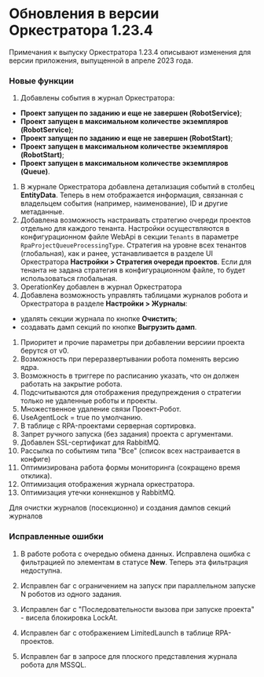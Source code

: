 # Обновления в версии Оркестратора 1.23.4

Примечания к выпуску Оркестратора 1.23.4 описывают изменения для версии приложения, выпущенной в апреле 2023 года.

### Новые функции
1. Добавлены события в журнал Оркестратора:
  * **Проект запущен по заданию и еще не завершен (RobotService)**;
  * **Проект запущен в максимальном количестве экземпляров (RobotService)**;
  * **Проект запущен по заданию и еще не завершен (RobotStart)**;
  * **Проект запущен в максимальном количестве экземпляров (RobotStart)**;
  * **Проект запущен в максимальном количестве экземпляров (Queue)**.
1. В журнале Оркестратора добавлена детализация событий в столбец **EntityData**. Теперь в нем отображается информация, связанная с владельцем события (например, наименование), ID и другие метаданные. 
1. Добавлена возможность настраивать стратегию очереди проектов отдельно для каждого тенанта. Настройки осуществляются в конфигурационном файле WebApi в секции `Tenants` в параметре `RpaProjectQueueProcessingType`. Стратегия на уровне всех тенантов (глобальная), как и ранее, устанавливается в разделе UI Оркестратора **Настройки > Стратегия очереди проектов**. Если для тенанта не задана стратегия в конфигурационном файле, то будет использоваться глобальная. 
1. OperationKey добавлен в журнал Оркестратора
1. Добавлена возможность управлять таблицами журналов робота и Оркестратора в разделе **Настройки > Журналы**: 
* удалять секции журнала по кнопке **Очистить**;
* создавать дамп секций по кнопке **Выгрузить дамп**.

1. Приоритет и прочие параметры при добавлении версиии проекта берутся от v0.
1. Возможность при переразвертывании робота поменять версию ядра.
1. Возможность в триггере по расписанию указать, что он должен работать на закрытие робота.
1. Подсчитываются для отображения предупреждения о стратегии только не удаленные роботы и проекты.
1. Множественное удаление связи Проект-Робот.
1. UseAgentLock = true по умолчанию.
1. В таблице с RPA-проектами серверная сортировка.
1. Запрет ручного запуска (без задания) проекта с аргументами.
1. Добавлен SSL-сертификат для RabbitMQ.
1. Рассылка по событиям типа "Все" (список всех настраивается в конфиге)
1. Оптимизирована работа формы мониторинга (сокращено время отклика).
1. Оптимизация отображения журнала оркестратора.
1. Оптимизация утечки коннекшнов у RabbitMQ.

Для очистки журналов (посекционно) и создания дампов секций журналов 

### Исправленные ошибки
1. В работе робота с очередью обмена данных. Исправлена ошибка с фильтрацией по элементам в статусе **New**. Теперь эта фильтрация недоступна.

1. Исправлен баг с ограничением на запуск при параллельном запуске N роботов из одного задания.
1. Исправлен баг с "Последовательности вызова при запуске проекта" - висела блокировка LockAt.
1. Исправлен баг с отображением LimitedLaunch в таблице RPA-проектов.
1. Исправлен баг в запросе для плоского представления журнала робота для MSSQL.
